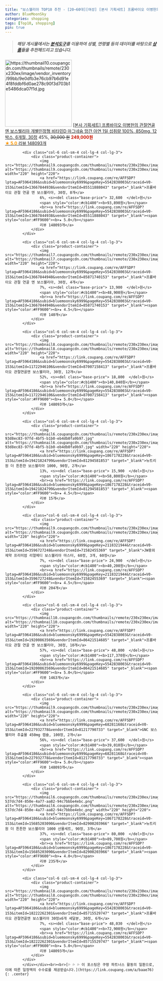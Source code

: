 ```yaml
---
title: "보스웰리아 TOP10 추천 - [20~60대][여성] [본사 기획세트] 프롬바이오 이병헌의 관절연골엔 보스웰리아 개별인정형 비타민D 마그네슘 망간 아연 1일 섭취량 100%, 8"
author: BlueMoonSky
categories: shopping
tags: [Top10, shopping]
pin: true
---
```


> ##### 해당 게시물에서는 [**분석도구**](https://itemscout.io/)를 이용하여 **성별**, **연령별** 등의 데이터를 바탕으로 [**상품**](https://link.coupang.com/a/baae76)들을 추천해드리고 있습니다.
<div class="container"><div class="row">
            <div class="col-6 col-sm-4 col-lg-4 col-lg-3">
                <div class="product-container">
                    <img src="https://thumbnail10.coupangcdn.com/thumbnails/remote/230x230ex/image/vendor_inventory/99bb/9e0dfb3e76cb97b6d91e4f8fddbf6d0ae278c90f3d703b1e5486dca07f1d.jpg" alt="https://thumbnail10.coupangcdn.com/thumbnails/remote/230x230ex/image/vendor_inventory/99bb/9e0dfb3e76cb97b6d91e4f8fddbf6d0ae278c90f3d703b1e5486dca07f1d.jpg" width="220" height="220">
                    <a href="https://link.coupang.com/re/AFFSDP?lptag=AF5964186&subid=bluemoonsky6999&pageKey=7549329525&traceid=V0-153&itemId=19863587975&vendorItemId=71680256193" target="_blank">[본사 기획세트] 프롬바이오 이병헌의 관절연골엔 보스웰리아 개별인정형 비타민D 마그네슘 망간 아연 1일 섭취량 100%, 850mg, 12박스, 6개월, 30정</a>
                    45%, <s><del class="base-price"> 30,000  </del>원</s> 
                    <span style="color:#cb1400"><b>249,000원</b></span>
                    <br><a href="https://link.coupang.com/re/AFFSDP?lptag=AF5964186&subid=bluemoonsky6999&pageKey=7549329525&traceid=V0-153&itemId=19863587975&vendorItemId=71680256193" target="_blank"><span style="color:#FF9600"><b>★ 5.0</b></span>
                    리뷰 148093개</a>
                </div>
            </div>
            
            <div class="col-6 col-sm-4 col-lg-4 col-lg-3">
                <div class="product-container">
                    <img src="https://thumbnail9.coupangcdn.com/thumbnails/remote/230x230ex/image/vendor_inventory/41dd/6440b7a1ac277ced70103314b63551bc4ce6b04d90c02a1c4a00e5fe77d5.jpg" alt="https://thumbnail9.coupangcdn.com/thumbnails/remote/230x230ex/image/vendor_inventory/41dd/6440b7a1ac277ced70103314b63551bc4ce6b04d90c02a1c4a00e5fe77d5.jpg" width="220" height="220">
                    <a href="https://link.coupang.com/re/AFFSDP?lptag=AF5964186&subid=bluemoonsky6999&pageKey=5542838003&traceid=V0-153&itemId=13667844938&vendorItemId=85511888043" target="_blank">프롬바이오 관절 연골 엔 보스웰리아, 30정, 8개</a>
                    6%, <s><del class="base-price"> 32,600  </del>원</s> 
                    <span style="color:#cb1400"><b>93,890원</b></span>
                    <br><a href="https://link.coupang.com/re/AFFSDP?lptag=AF5964186&subid=bluemoonsky6999&pageKey=5542838003&traceid=V0-153&itemId=13667844938&vendorItemId=85511888043" target="_blank"><span style="color:#FF9600"><b>★ 5.0</b></span>
                    리뷰 148093개</a>
                </div>
            </div>
            
            <div class="col-6 col-sm-4 col-lg-4 col-lg-3">
                <div class="product-container">
                    <img src="https://thumbnail7.coupangcdn.com/thumbnails/remote/230x230ex/image/vendor_inventory/8266/c1176c607249797dafc4adf4837e6ca0172ae36e0b46dc980a12f005170e.jpg" alt="https://thumbnail7.coupangcdn.com/thumbnails/remote/230x230ex/image/vendor_inventory/8266/c1176c607249797dafc4adf4837e6ca0172ae36e0b46dc980a12f005170e.jpg" width="220" height="220">
                    <a href="https://link.coupang.com/re/AFFSDP?lptag=AF5964186&subid=bluemoonsky6999&pageKey=5542838003&traceid=V0-153&itemId=13667844940&vendorItemId=85871740153" target="_blank">프롬바이오 관절 연골 엔 보스웰리아, 30정, 4개</a>
                    7%, <s><del class="base-price"> 13,900  </del>원</s> 
                    <span style="color:#cb1400"><b>48,900원</b></span>
                    <br><a href="https://link.coupang.com/re/AFFSDP?lptag=AF5964186&subid=bluemoonsky6999&pageKey=5542838003&traceid=V0-153&itemId=13667844940&vendorItemId=85871740153" target="_blank"><span style="color:#FF9600"><b>★ 4.5</b></span>
                    리뷰 140개</a>
                </div>
            </div>
            
            <div class="col-6 col-sm-4 col-lg-4 col-lg-3">
                <div class="product-container">
                    <img src="https://thumbnail8.coupangcdn.com/thumbnails/remote/230x230ex/image/vendor_inventory/2a9b/7c85177e66b4a40cb9da80ec49b59d4d62bebbc717b04362e0c16ae9879e.jpg" alt="https://thumbnail8.coupangcdn.com/thumbnails/remote/230x230ex/image/vendor_inventory/2a9b/7c85177e66b4a40cb9da80ec49b59d4d62bebbc717b04362e0c16ae9879e.jpg" width="220" height="220">
                    <a href="https://link.coupang.com/re/AFFSDP?lptag=AF5964186&subid=bluemoonsky6999&pageKey=5542838003&traceid=V0-153&itemId=11722946106&vendorItemId=87007158413" target="_blank">프롬바이오 관절연골엔 보스웰리아, 30정, 12개</a>
                    52%, <s><del class="base-price"> 18,800  </del>원</s> 
                    <span style="color:#cb1400"><b>140,840원</b></span>
                    <br><a href="https://link.coupang.com/re/AFFSDP?lptag=AF5964186&subid=bluemoonsky6999&pageKey=5542838003&traceid=V0-153&itemId=11722946106&vendorItemId=87007158413" target="_blank"><span style="color:#FF9600"><b>★ 5.0</b></span>
                    리뷰 148093개</a>
                </div>
            </div>
            
            <div class="col-6 col-sm-4 col-lg-4 col-lg-3">
                <div class="product-container">
                    <img src="https://thumbnail6.coupangcdn.com/thumbnails/remote/230x230ex/image/retail/images/577308912557515-93d8ec83-97fd-4bf5-b1b0-eb4db0fa9b97.jpg" alt="https://thumbnail6.coupangcdn.com/thumbnails/remote/230x230ex/image/retail/images/577308912557515-93d8ec83-97fd-4bf5-b1b0-eb4db0fa9b97.jpg" width="220" height="220">
                    <a href="https://link.coupang.com/re/AFFSDP?lptag=AF5964186&subid=bluemoonsky6999&pageKey=1867178228&traceid=V0-153&itemId=19421824799&vendorItemId=81294581853" target="_blank">뉴트리원 더 튼튼한 보스웰리아 1000, 90정, 2개</a>
                    13%, <s><del class="base-price"> 15,900  </del>원</s> 
                    <span style="color:#cb1400"><b>58,800원</b></span>
                    <br><a href="https://link.coupang.com/re/AFFSDP?lptag=AF5964186&subid=bluemoonsky6999&pageKey=1867178228&traceid=V0-153&itemId=19421824799&vendorItemId=81294581853" target="_blank"><span style="color:#FF9600"><b>★ 4.5</b></span>
                    리뷰 15개</a>
                </div>
            </div>
            
            <div class="col-6 col-sm-4 col-lg-4 col-lg-3">
                <div class="product-container">
                    <img src="https://thumbnail9.coupangcdn.com/thumbnails/remote/230x230ex/image/vendor_inventory/adc6/4662513815424f1b78932d75841d32d765d1a5a77113f2f7303ed87cb0e9.jpg" alt="https://thumbnail9.coupangcdn.com/thumbnails/remote/230x230ex/image/vendor_inventory/adc6/4662513815424f1b78932d75841d32d765d1a5a77113f2f7303ed87cb0e9.jpg" width="220" height="220">
                    <a href="https://link.coupang.com/re/AFFSDP?lptag=AF5964186&subid=bluemoonsky6999&pageKey=2118321944&traceid=V0-153&itemId=3596727248&vendorItemId=71582455369" target="_blank">JW중외제약 프리미엄 리얼메디 보스웰리아 마스터, 60정, 3개, 60정</a>
                    7%, <s><del class="base-price"> 24,900  </del>원</s> 
                    <span style="color:#cb1400"><b>40,200원</b></span>
                    <br><a href="https://link.coupang.com/re/AFFSDP?lptag=AF5964186&subid=bluemoonsky6999&pageKey=2118321944&traceid=V0-153&itemId=3596727248&vendorItemId=71582455369" target="_blank"><span style="color:#FF9600"><b>★ 4.5</b></span>
                    리뷰 204개</a>
                </div>
            </div>
            
            <div class="col-6 col-sm-4 col-lg-4 col-lg-3">
                <div class="product-container">
                    <img src="https://thumbnail10.coupangcdn.com/thumbnails/remote/230x230ex/image/vendor_inventory/2dce/c3b49bd250798f095aa0dba5c93f63dbd4826116ada3444f81fa2437c724.jpg" alt="https://thumbnail10.coupangcdn.com/thumbnails/remote/230x230ex/image/vendor_inventory/2dce/c3b49bd250798f095aa0dba5c93f63dbd4826116ada3444f81fa2437c724.jpg" width="220" height="220">
                    <a href="https://link.coupang.com/re/AFFSDP?lptag=AF5964186&subid=bluemoonsky6999&pageKey=5542838003&traceid=V0-153&itemId=19200863569&vendorItemId=86421514685" target="_blank">프롬바이오 관절 연골 엔 보스웰리아, 30정, 10개</a>
                    57%, <s><del class="base-price"> 48,800  </del>원</s> 
                    <span style="color:#cb1400"><b>117,370원</b></span>
                    <br><a href="https://link.coupang.com/re/AFFSDP?lptag=AF5964186&subid=bluemoonsky6999&pageKey=5542838003&traceid=V0-153&itemId=19200863569&vendorItemId=86421514685" target="_blank"><span style="color:#FF9600"><b>★ 5.0</b></span>
                    리뷰 1463개</a>
                </div>
            </div>
            
            <div class="col-6 col-sm-4 col-lg-4 col-lg-3">
                <div class="product-container">
                    <img src="https://thumbnail9.coupangcdn.com/thumbnails/remote/230x230ex/image/vendor_inventory/6af5/4b2c5901bcb4a467f52c9b49cff8c78aca64a8f66290b8f809de5de780fa.jpg" alt="https://thumbnail9.coupangcdn.com/thumbnails/remote/230x230ex/image/vendor_inventory/6af5/4b2c5901bcb4a467f52c9b49cff8c78aca64a8f66290b8f809de5de780fa.jpg" width="220" height="220">
                    <a href="https://link.coupang.com/re/AFFSDP?lptag=AF5964186&subid=bluemoonsky6999&pageKey=68281168&traceid=V0-153&itemId=227932778&vendorItemId=81217790733" target="_blank">GNC 보스웰리아 추출물 450mg 캡슐, 100정, 2개</a>
                    56%, <s><del class="base-price"> 37,600  </del>원</s> 
                    <span style="color:#cb1400"><b>39,010원</b></span>
                    <br><a href="https://link.coupang.com/re/AFFSDP?lptag=AF5964186&subid=bluemoonsky6999&pageKey=68281168&traceid=V0-153&itemId=227932778&vendorItemId=81217790733" target="_blank"><span style="color:#FF9600"><b>★ 5.0</b></span>
                    리뷰 148093개</a>
                </div>
            </div>
            
            <div class="col-6 col-sm-4 col-lg-4 col-lg-3">
                <div class="product-container">
                    <img src="https://thumbnail6.coupangcdn.com/thumbnails/remote/230x230ex/image/retail/images/7185190936616554-537dc7d4-850e-4a77-aa82-94c7bbbe4ebc.png" alt="https://thumbnail6.coupangcdn.com/thumbnails/remote/230x230ex/image/retail/images/7185190936616554-537dc7d4-850e-4a77-aa82-94c7bbbe4ebc.png" width="220" height="220">
                    <a href="https://link.coupang.com/re/AFFSDP?lptag=AF5964186&subid=bluemoonsky6999&pageKey=1867178228&traceid=V0-153&itemId=15685203090&vendorItemId=82900203966" target="_blank">뉴트리원 더 튼튼한 보스웰리아 1000 선물세트, 90정, 3개</a>
                    37%, <s><del class="base-price"> 80,000  </del>원</s> 
                    <span style="color:#cb1400"><b>89,700원</b></span>
                    <br><a href="https://link.coupang.com/re/AFFSDP?lptag=AF5964186&subid=bluemoonsky6999&pageKey=1867178228&traceid=V0-153&itemId=15685203090&vendorItemId=82900203966" target="_blank"><span style="color:#FF9600"><b>★ 4.0</b></span>
                    리뷰 235개</a>
                </div>
            </div>
            
            <div class="col-6 col-sm-4 col-lg-4 col-lg-3">
                <div class="product-container">
                    <img src="https://thumbnail8.coupangcdn.com/thumbnails/remote/230x230ex/image/vendor_inventory/b9f4/7caab967e2ceb20b456469f63f261b19a53ef0f438672c7716bd54ce641e.jpg" alt="https://thumbnail8.coupangcdn.com/thumbnails/remote/230x230ex/image/vendor_inventory/b9f4/7caab967e2ceb20b456469f63f261b19a53ef0f438672c7716bd54ce641e.jpg" width="220" height="220">
                    <a href="https://link.coupang.com/re/AFFSDP?lptag=AF5964186&subid=bluemoonsky6999&pageKey=5542838003&traceid=V0-153&itemId=18222262301&vendorItemId=85715529747" target="_blank">프롬바이오 관절연골엔 보스웰리아 30정x6개 세달분, 30정, 6개</a>
                    7%, <s><del class="base-price"> 48,030  </del>원</s> 
                    <span style="color:#cb1400"><b>72,900원</b></span>
                    <br><a href="https://link.coupang.com/re/AFFSDP?lptag=AF5964186&subid=bluemoonsky6999&pageKey=5542838003&traceid=V0-153&itemId=18222262301&vendorItemId=85715529747" target="_blank"><span style="color:#FF9600"><b>★ 5.0</b></span>
                    리뷰 148093개</a>
                </div>
            </div>
            </div></div><br><br>[💦 💦 💦 이 포스팅은 쿠팡 파트너스 활동의 일환으로, 이에 따른 일정액의 수수료를 제공받습니다.](https://link.coupang.com/a/baae76){: .center}